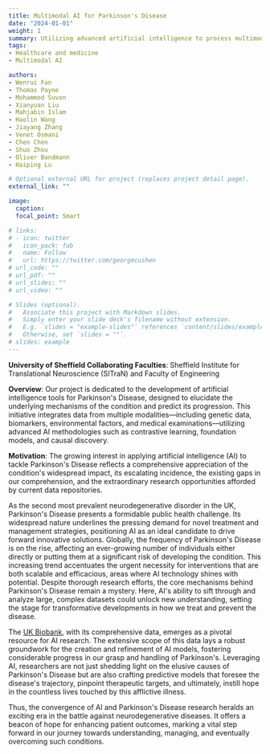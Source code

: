 ```yaml
---
title: Multimodal AI for Parkinson's Disease
date: "2024-01-01"
weight: 1
summary: Utilizing advanced artificial intelligence to process multimodal data to enhance the diagnosis and prognosis of Parkinson's Disease (PD), paving the way to uncover the underlying mechanisms of Parkinson's Disease and improve its prediction.
tags:
- Healthcare and medicine
- Multimodal AI

authors:
- Wenrui Fan
- Thomas Payne
- Mohammod Suvon
- Xianyuan Liu
- Mahjabin Islam
- Haolin Wang
- Jiayang Zhang
- Venet Osmani
- Chen Chen
- Shuo Zhou
- Oliver Bandmann
- Haiping Lu

# Optional external URL for project (replaces project detail page).
external_link: ""

image:
  caption:
  focal_point: Smart

# links:
# - icon: twitter
#   icon_pack: fab
#   name: Follow
#   url: https://twitter.com/georgecushen
# url_code: ""
# url_pdf: ""
# url_slides: ""
# url_video: ""

# Slides (optional).
#   Associate this project with Markdown slides.
#   Simply enter your slide deck's filename without extension.
#   E.g. `slides = "example-slides"` references `content/slides/example-slides.md`.
#   Otherwise, set `slides = ""`.
# slides: example
---
```

**University of Sheffield Collaborating Faculties**: Sheffield Institute for Translational Neuroscience (SITraN) and Faculty of Engineering


**Overview**: Our project is dedicated to the development of artificial intelligence tools for Parkinson's Disease, designed to elucidate the underlying mechanisms of the condition and predict its progression. This initiative integrates data from multiple modalities—including genetic data, biomarkers, environmental factors, and medical examinations—utilizing advanced AI methodologies such as contrastive learning, foundation models, and causal discovery.



**Motivation**: The growing interest in applying artificial intelligence (AI) to tackle Parkinson's Disease reflects a comprehensive appreciation of the condition's widespread impact, its escalating incidence, the existing gaps in our comprehension, and the extraordinary research opportunities afforded by current data repositories. 

As the second most prevalent neurodegenerative disorder in the UK, Parkinson's Disease presents a formidable public health challenge. Its widespread nature underlines the pressing demand for novel treatment and management strategies, positioning AI as an ideal candidate to drive forward innovative solutions. Globally, the frequency of Parkinson's Disease is on the rise, affecting an ever-growing number of individuals either directly or putting them at a significant risk of developing the condition. This increasing trend accentuates the urgent necessity for interventions that are both scalable and efficacious, areas where AI technology shines with potential. Despite thorough research efforts, the core mechanisms behind Parkinson's Disease remain a mystery. Here, AI's ability to sift through and analyze large, complex datasets could unlock new understanding, setting the stage for transformative developments in how we treat and prevent the disease.

The [UK Biobank](https://www.ukbiobank.ac.uk/), with its comprehensive data, emerges as a pivotal resource for AI research. The extensive scope of this data lays a robust groundwork for the creation and refinement of AI models, fostering considerable progress in our grasp and handling of Parkinson's. Leveraging AI, researchers are not just shedding light on the elusive causes of Parkinson's Disease but are also crafting predictive models that foresee the disease's trajectory, pinpoint therapeutic targets, and ultimately, instill hope in the countless lives touched by this afflictive illness.

Thus, the convergence of AI and Parkinson's Disease research heralds an exciting era in the battle against neurodegenerative diseases. It offers a beacon of hope for enhancing patient outcomes, marking a vital step forward in our journey towards understanding, managing, and eventually overcoming such conditions.
